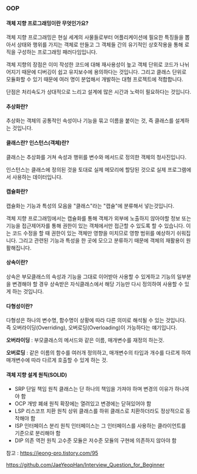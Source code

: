 ### OOP

#### **객체 지향 프로그래밍이란 무엇인가요?**

객체 지향 프로그래밍은 현실 세계의 사물들로부터 어플리케이션에 필요한 특징들을 뽑아서 상태와 행위를 가지는 객체로 만들고 그 객체들 간의 유기적인 상호작용을 통해 로직을 구성하는 프로그래밍 패러다임입니다.

객체 지향의 장점은 이미 작성한 코드에 대해 재사용성이 높고 객체 단위로 코드가 나뉘어지기 때문에 디버깅이 쉽고 유지보수에 용의하다는 것입니다.
그리고 클래스 단위로 모듈화할 수 있기 때문에 여러 명이 분업해서 개발하는 대형 프로젝트에 적합합니다.

단점은 처리속도가 상대적으로 느리고 설계에 많은 시간과 노력이 필요하다는 것입니다.



#### 추상화란?

추상화는 객체의 공통적인 속성이나 기능을 묶고 이름을 붙이는 것, 즉 클래스를 설계하는 것입니다. 

#### 클래스란? 인스턴스(객체)란?

클래스는 추상화를 거쳐 속성과 행위를 변수와 메서드로 정의한 객체의 청사진입니다. 

인스턴스는 클래스에 정의된 것을 토대로 실제 메모리에 할당된 것으로 실제 프로그램에서 사용하는 데이터입니다.

#### 캡슐화란?

캡슐화는 기능과 특성의 모음을 "클래스"라는 "캡슐"에 분류해서 넣는것입니다.

객체 지향 프로그래밍에서는 캡슐화를 통해 객체가 외부에 노출하지 않아야할 정보 또는 기능을 접근제어자를 통해 권한이 있는 객체에서만 접근할 수 있도록 할 수 있습니다. 이는 코드 수정을 할 때 권한이 있는 객체만 영향을 미치므로 영향 범위를 예상하기 쉬워집니다. 그리고 관련된 기능과 특성을 한 곳에 모으고 분류하기 때문에 객체의 재활용이 원활해집니다.

#### 상속이란?

상속은 부모클래스의 속성과 기능을 그대로 이어받아 사용할 수 있게하고 기능의 일부분을 변경해야 할 경우 상속받은 자식클래스에서 해당 기능만 다시 정의하여 사용할 수 있게 하는 것입니다.

#### 다형성이란?

다형성은 하나의 변수명, 함수명이 상황에 따라 다른 의미로 해석될 수 있는 것입니다. 즉 오버라이딩(Overriding), 오버로딩(Overloading)이 가능하다는 얘기입니다.

**오버라이딩** : 부모클래스의 메서드와 같은 이름, 매개변수를 재정의 하는것.

**오버로딩** : 같은 이름의 함수를 여러개 정의하고, 매개변수의 타입과 개수를 다르게 하여 매개변수에 따라 다르게 호출할 수 있게 하는 것.



#### **객체 지향 설계 원칙(SOLID)**

- SRP 단일 책임 원칙
  클래스는 단 하나의 책임을 가져야 하며 변경의 이유가 하나여야 함
- OCP 개방 폐쇄 원칙
  확장에는 열려있고 변경에는 닫혀있어야 함
- LSP 리스코프 치환 원칙
  상위 클래스를 하위 클래스로 치환하더라도 정상적으로 동작해야 함
- ISP 인터페이스 분리 원칙
  인터페이스는 그 인터페이스를 사용하는 클라이언트를 기준으로 분리해야 함
- DIP 의존 역전 원칙
  고수준 모듈은 저수준 모듈의 구현에 의존하지 않아야 함



참고 : https://jeong-pro.tistory.com/95

https://github.com/JaeYeopHan/Interview_Question_for_Beginner